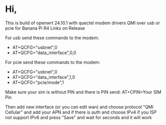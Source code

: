 # Hi,

This is build of
openwrt 24.10.1 with quectel modem drivers QMI over usb or pcie for Banana Pi R4
Links on Release

For usb send these commands to the modem:
* AT+QCFG="usbnet",0
* AT+QCFG="data_interface",0,0

For pcie send these commands to the modem:
* AT+QCFG="usbnet",0
* AT+QCFG="data_interface",1,0
* AT+QCFG="pcie/mode",1

Make sure your sim is without PIN and there is PIN send:
AT+CPIN=Your SIM Pin



Then add new interface (or you can edit wan) and choose protocol "QMI Cellular" 
 and add your APN and if there is auth and choose IPv4 if you ISP not support IPv6
 and press "Save" and wait for seconds and it will work

